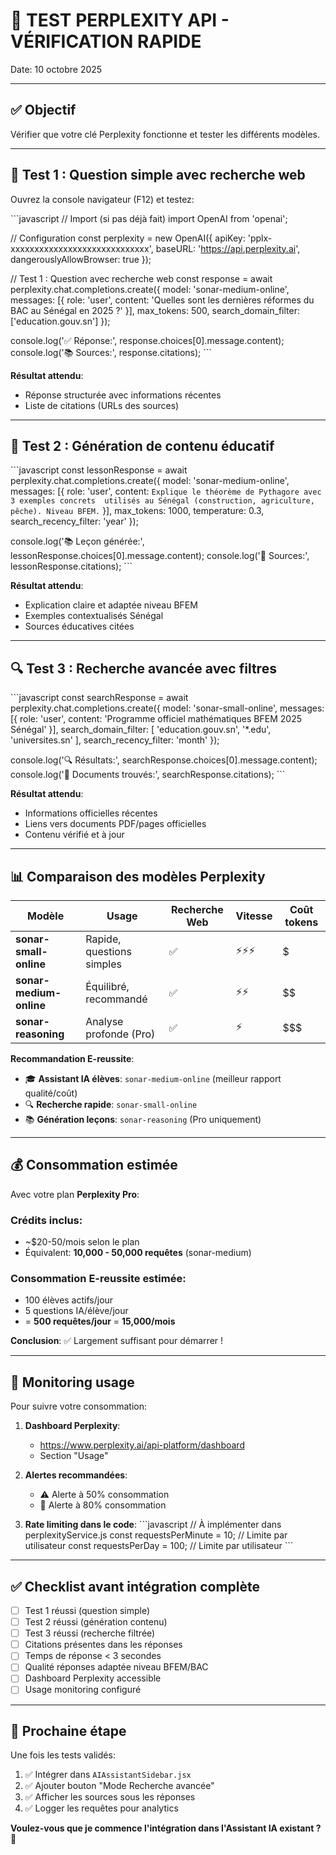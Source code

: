 # 🧪 TEST PERPLEXITY API - VÉRIFICATION RAPIDE
Date: 10 octobre 2025

---

## ✅ Objectif
Vérifier que votre clé Perplexity fonctionne et tester les différents modèles.

---

## 🚀 Test 1 : Question simple avec recherche web

Ouvrez la console navigateur (F12) et testez:

\`\`\`javascript
// Import (si pas déjà fait)
import OpenAI from 'openai';

// Configuration
const perplexity = new OpenAI({
  apiKey: 'pplx-xxxxxxxxxxxxxxxxxxxxxxxxxxxxx',
  baseURL: 'https://api.perplexity.ai',
  dangerouslyAllowBrowser: true
});

// Test 1 : Question avec recherche web
const response = await perplexity.chat.completions.create({
  model: 'sonar-medium-online',
  messages: [{
    role: 'user',
    content: 'Quelles sont les dernières réformes du BAC au Sénégal en 2025 ?'
  }],
  max_tokens: 500,
  search_domain_filter: ['education.gouv.sn']
});

console.log('✅ Réponse:', response.choices[0].message.content);
console.log('📚 Sources:', response.citations);
\`\`\`

**Résultat attendu**:
- Réponse structurée avec informations récentes
- Liste de citations (URLs des sources)

---

## 🧪 Test 2 : Génération de contenu éducatif

\`\`\`javascript
const lessonResponse = await perplexity.chat.completions.create({
  model: 'sonar-medium-online',
  messages: [{
    role: 'user',
    content: `Explique le théorème de Pythagore avec 3 exemples concrets 
              utilisés au Sénégal (construction, agriculture, pêche).
              Niveau BFEM.`
  }],
  max_tokens: 1000,
  temperature: 0.3,
  search_recency_filter: 'year'
});

console.log('📚 Leçon générée:', lessonResponse.choices[0].message.content);
console.log('🔗 Sources:', lessonResponse.citations);
\`\`\`

**Résultat attendu**:
- Explication claire et adaptée niveau BFEM
- Exemples contextualisés Sénégal
- Sources éducatives citées

---

## 🔍 Test 3 : Recherche avancée avec filtres

\`\`\`javascript
const searchResponse = await perplexity.chat.completions.create({
  model: 'sonar-small-online',
  messages: [{
    role: 'user',
    content: 'Programme officiel mathématiques BFEM 2025 Sénégal'
  }],
  search_domain_filter: [
    'education.gouv.sn',
    '*.edu',
    'universites.sn'
  ],
  search_recency_filter: 'month'
});

console.log('🔍 Résultats:', searchResponse.choices[0].message.content);
console.log('📄 Documents trouvés:', searchResponse.citations);
\`\`\`

**Résultat attendu**:
- Informations officielles récentes
- Liens vers documents PDF/pages officielles
- Contenu vérifié et à jour

---

## 📊 Comparaison des modèles Perplexity

| Modèle | Usage | Recherche Web | Vitesse | Coût tokens |
|--------|-------|---------------|---------|-------------|
| **sonar-small-online** | Rapide, questions simples | ✅ | ⚡⚡⚡ | $ |
| **sonar-medium-online** | Équilibré, recommandé | ✅ | ⚡⚡ | $$ |
| **sonar-reasoning** | Analyse profonde (Pro) | ✅ | ⚡ | $$$ |

**Recommandation E-reussite**:
- 🎓 **Assistant IA élèves**: `sonar-medium-online` (meilleur rapport qualité/coût)
- 🔍 **Recherche rapide**: `sonar-small-online`
- 📚 **Génération leçons**: `sonar-reasoning` (Pro uniquement)

---

## 💰 Consommation estimée

Avec votre plan **Perplexity Pro**:

### **Crédits inclus**:
- ~$20-50/mois selon le plan
- Équivalent: **10,000 - 50,000 requêtes** (sonar-medium)

### **Consommation E-reussite estimée**:
- 100 élèves actifs/jour
- 5 questions IA/élève/jour
- = **500 requêtes/jour** = **15,000/mois**

**Conclusion**: ✅ Largement suffisant pour démarrer !

---

## 🚨 Monitoring usage

Pour suivre votre consommation:

1. **Dashboard Perplexity**:
   - https://www.perplexity.ai/api-platform/dashboard
   - Section "Usage"

2. **Alertes recommandées**:
   - ⚠️ Alerte à 50% consommation
   - 🔴 Alerte à 80% consommation

3. **Rate limiting dans le code**:
\`\`\`javascript
// À implémenter dans perplexityService.js
const requestsPerMinute = 10; // Limite par utilisateur
const requestsPerDay = 100;   // Limite par utilisateur
\`\`\`

---

## ✅ Checklist avant intégration complète

- [ ] Test 1 réussi (question simple)
- [ ] Test 2 réussi (génération contenu)
- [ ] Test 3 réussi (recherche filtrée)
- [ ] Citations présentes dans les réponses
- [ ] Temps de réponse < 3 secondes
- [ ] Qualité réponses adaptée niveau BFEM/BAC
- [ ] Dashboard Perplexity accessible
- [ ] Usage monitoring configuré

---

## 🎯 Prochaine étape

Une fois les tests validés:
1. ✅ Intégrer dans `AIAssistantSidebar.jsx`
2. ✅ Ajouter bouton "Mode Recherche avancée"
3. ✅ Afficher les sources sous les réponses
4. ✅ Logger les requêtes pour analytics

**Voulez-vous que je commence l'intégration dans l'Assistant IA existant ?** 🚀
